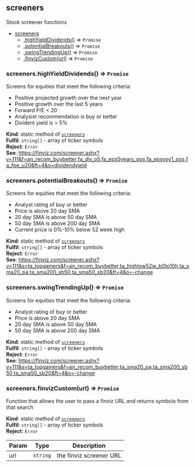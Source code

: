 <a name="stonksjs.module_screeners"></a>

## screeners

Stock screener functions

- [screeners](#stonksjs.module_screeners)
  - [.highYieldDividends()](#stonksjs.module_screeners.highYieldDividends) ⇒ <code>Promise</code>
  - [.potentialBreakouts()](#stonksjs.module_screeners.potentialBreakouts) ⇒ <code>Promise</code>
  - [.swingTrendingUp()](#stonksjs.module_screeners.swingTrendingUp) ⇒ <code>Promise</code>
  - [.finvizCustom(url)](#stonksjs.module_screeners.finvizCustom) ⇒ <code>Promise</code>

<a name="stonksjs.module_screeners.highYieldDividends"></a>

### screeners.highYieldDividends() ⇒ <code>Promise</code>

Screens for equities that meet the following criteria:

- Positive projected growth over the next year
- Positive growth over the last 5 years
- Forward P/E < 20
- Analysist recommendation is buy or better
- Divident yield is > 5%

**Kind**: static method of [<code>screeners</code>](#stonksjs.module_screeners)  
**Fulfil**: <code>string[]</code> - array of ticker symbols  
**Reject**: <code>Error</code>  
**See**:
https://finviz.com/screener.ashx?v=111&f=an_recom_buybetter,fa_div_o5,fa_eps5years_pos,fa_epsyoy1_pos,fa_fpe_u20&ft=4&o=dividendyield  
<a name="stonksjs.module_screeners.potentialBreakouts"></a>

### screeners.potentialBreakouts() ⇒ <code>Promise</code>

Screens for equities that meet the following criteria:

- Analyst rating of buy or better
- Price is above 20 day SMA
- 20 day SMA is above 50 day SMA
- 50 day SMA is above 200 day SMA
- Current price is 0%-10% below 52 week high

**Kind**: static method of [<code>screeners</code>](#stonksjs.module_screeners)  
**Fulfil**: <code>string[]</code> - array of ticker symbols  
**Reject**: <code>Error</code>  
**See**:
https://finviz.com/screener.ashx?v=111&s=ta_topgainers&f=an_recom_buybetter,ta_highlow52w_b0to10h,ta_sma20_pa,ta_sma200_sb50,ta_sma50_sb20&ft=4&o=-change  
<a name="stonksjs.module_screeners.swingTrendingUp"></a>

### screeners.swingTrendingUp() ⇒ <code>Promise</code>

Screens for equities that meet the following criteria:

- Analyst rating of buy or better
- Price is above 20 day SMA
- 20 day SMA is above 50 day SMA
- 50 day SMA is above 200 day SMA

**Kind**: static method of [<code>screeners</code>](#stonksjs.module_screeners)  
**Fulfil**: <code>string[]</code> - array of ticker symbols  
**Reject**: <code>Error</code>  
**See**:
https://finviz.com/screener.ashx?v=111&s=ta_topgainers&f=an_recom_buybetter,ta_sma20_pa,ta_sma200_sb50,ta_sma50_sb20&ft=4&o=-change  
<a name="stonksjs.module_screeners.finvizCustom"></a>

### screeners.finvizCustom(url) ⇒ <code>Promise</code>

Function that allows the user to pass a finviz URL and returns symbols from that search

**Kind**: static method of [<code>screeners</code>](#stonksjs.module_screeners)  
**Fulfil**: <code>string[]</code> - array of ticker symbols  
**Reject**: <code>Error</code>

| Param | Type                | Description             |
| ----- | ------------------- | ----------------------- |
| url   | <code>string</code> | the finviz screener URL |
